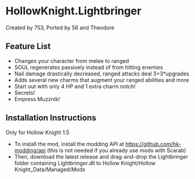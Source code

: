 # HollowKnight.Lightbringer

Created by 753, Ported by 56 and Theodore

## Feature List

+ Changes your character from melee to ranged
+ SOUL regenerates passively instead of from hitting enemies
+ Nail damage drastically decreased, ranged attacks deal 3+3*upgrades
+ Adds several new charms that augment your ranged abilities and more
+ Start out with only 4 HP and 1 extra charm notch!
+ Secrets!
+ Empress Muzznik!

## Installation Instructions

Only for Hollow Knight 1.5 
+ To install the mod, install the modding API at https://github.com/hk-modding/api (this is not needed if you already use mods with Scarab)
+ Then, download the latest release and drag-and-drop the Lightbringer folder containing Lightbringer.dll to Hollow Knight/Hollow Knight_Data/Managed/Mods
